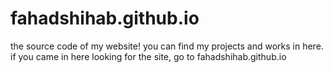 # fahadshihab.github.io

the source code of my website!
you can find my projects and works in here.
if you came in here looking for the site, go to fahadshihab.github.io
